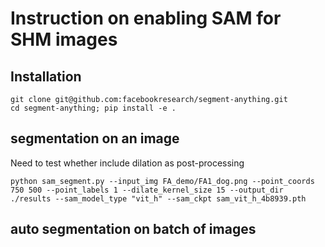# Instruction on enabling SAM for SHM images

## Installation
``` shell
git clone git@github.com:facebookresearch/segment-anything.git
cd segment-anything; pip install -e .
```

## segmentation on an image
Need to test whether include dilation as post-processing
``` shell
python sam_segment.py --input_img FA_demo/FA1_dog.png --point_coords 750 500 --point_labels 1 --dilate_kernel_size 15 --output_dir ./results --sam_model_type "vit_h" --sam_ckpt sam_vit_h_4b8939.pth

```
## auto segmentation on batch of images